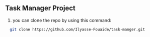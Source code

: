 ## Task Manager Project

1. you can clone the repo by using this command:
```bash
  git clone https://github.com/Ilyasse-Fouaide/task-manger.git
```